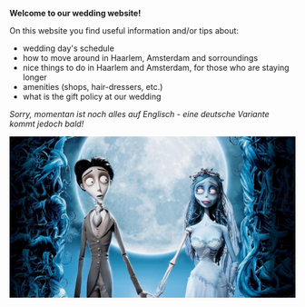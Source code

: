 
**Welcome to our wedding website!**

On this website you find useful information and/or tips about:

- wedding day's schedule
- how to move around in Haarlem, Amsterdam and sorroundings
- nice things to do in Haarlem and Amsterdam, for those who are staying longer
- amenities (shops, hair-dressers, etc.)
- what is the gift policy at our wedding


*Sorry, momentan ist noch alles auf Englisch - eine deutsche Variante kommt jedoch bald!*

![corpsebride](corpsebride.jpg)
